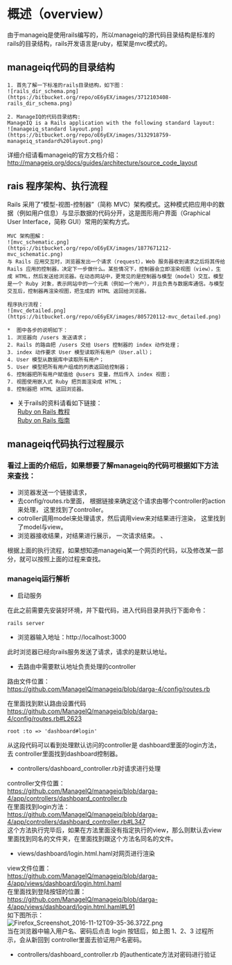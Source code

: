 # 概述（overview）

  由于manageiq是使用rails编写的，所以manageiq的源代码目录结构是标准的rails的目录结构，rails开发语言是ruby，框架是mvc模式的。

## manageiq代码的目录结构 ##

```
1. 首先了解一下标准的rails目录结构，如下图：
![rails_dir_schema.png](https://bitbucket.org/repo/oE6yEX/images/3712103408-rails_dir_schema.png)

2. ManageIQ的代码目录结构:  
ManageIQ is a Rails application with the following standard layout:  
![manageiq_standard layout.png](https://bitbucket.org/repo/oE6yEX/images/3132918759-manageiq_standard%20layout.png)

```
详细介绍请看manageiq的官方文档介绍：  
http://manageiq.org/docs/guides/architecture/source_code_layout

## rais 程序架构、执行流程 ##
  Rails 采用了“模型-视图-控制器”（简称 MVC）架构模式。这种模式把应用中的数据（例如用户信息）与显示数据的代码分开，这是图形用户界面（Graphical User Interface，简称 GUI）常用的架构方式。 
``` 
MVC 架构图解：  
![mvc_schematic.png](https://bitbucket.org/repo/oE6yEX/images/1877671212-mvc_schematic.png)  
与 Rails 应用交互时，浏览器发出一个请求（request），Web 服务器收到请求之后将其传给 Rails 应用的控制器，决定下一步做什么。某些情况下，控制器会立即渲染视图（view），生成 HTML，然后发送给浏览器。在动态网站中，更常见的是控制器与模型（model）交互。模型是一个 Ruby 对象，表示网站中的一个元素（例如一个用户），并且负责与数据库通信。与模型交互后，控制器再渲染视图，把生成的 HTML 返回给浏览器。  

程序执行流程：  
![mvc_detailed.png](https://bitbucket.org/repo/oE6yEX/images/805720112-mvc_detailed.png)  

*  图中各步的说明如下：  
1. 浏览器向 /users 发送请求；  
2. Rails 的路由把 /users 交给 Users 控制器的 index 动作处理；  
3. index 动作要求 User 模型读取所有用户（User.all）；  
4. User 模型从数据库中读取所有用户；  
5. User 模型把所有用户组成的列表返回给控制器；  
6. 控制器把所有用户赋值给 @users 变量，然后传入 index 视图；  
7. 视图使用嵌入式 Ruby 把页面渲染成 HTML；  
8. 控制器把 HTML 送回浏览器。 
```
* 关于rails的资料请看如下链接：  
[Ruby on Rails 教程](https://railstutorial-china.org/book/)  
[Ruby on Rails 指南](http://guides.ruby-china.org/)  

## manageiq代码执行过程展示 ##

### 看过上面的介绍后，如果想要了解manageiq的代码可根据如下方法来查找：   
* 浏览器发送一个链接请求，  
* 去config/routes.rb里面， 根据链接来确定这个请求由哪个controller的action来处理， 这里找到了controller。  
* cotroller调用model来处理请求，然后调用view来对结果进行渲染， 这里找到了model与view。  
* 浏览器接收结果，对结果进行展示，  一次请求结束。  、

根据上面的执行流程，如果想知道manageiq某一个网页的代码，以及修改某一部分，就可以按照上面的过程来查找。  

### manageiq运行解析 ###

* 启动服务

在此之前需要先安装好环境，并下载代码，进入代码目录并执行下面命令：
```
rails server
```
* 浏览器输入地址：http://localhost:3000

此时浏览器已经向rails服务发送了请求，请求的是默认地址。 
 
* 去路由中需要默认地址负责处理的controller

路由文件位置：  
https://github.com/ManageIQ/manageiq/blob/darga-4/config/routes.rb  

在里面找到默认路由设置代码  
https://github.com/ManageIQ/manageiq/blob/darga-4/config/routes.rb#L2623
```
root :to => 'dashboard#login'
```
从这段代码可以看到处理默认访问的controller是 dashboard里面的login方法，去 controller里面找到dashboard控制器。

* controllers/dashboard_controller.rb对请求进行处理

controller文件位置：  
https://github.com/ManageIQ/manageiq/blob/darga-4/app/controllers/dashboard_controller.rb  
在里面找到login方法：  
https://github.com/ManageIQ/manageiq/blob/darga-4/app/controllers/dashboard_controller.rb#L347  
这个方法执行完毕后，如果在方法里面没有指定执行的view，那么则默认去view里面找到同名的文件夹，在里面找到跟这个方法名同名的文件。

* views/dashboard/login.html.haml对网页进行渲染

view文件位置：  
https://github.com/ManageIQ/manageiq/blob/darga-4/app/views/dashboard/login.html.haml  
在里面找到登陆按钮的位置：  
https://github.com/ManageIQ/manageiq/blob/darga-4/app/views/dashboard/login.html.haml#L91  
如下图所示：  
![Firefox_Screenshot_2016-11-12T09-35-36.372Z.png](https://bitbucket.org/repo/oE6yEX/images/2111170952-Firefox_Screenshot_2016-11-12T09-35-36.372Z.png)  
当在浏览器中输入用户名、密码后点击 login 按钮后，如上图 1、2、3 过程所示，会从新回到 controller里面去验证用户名密码。

* controllers/dashboard_controller.rb 的authenticate方法对密码进行验证








